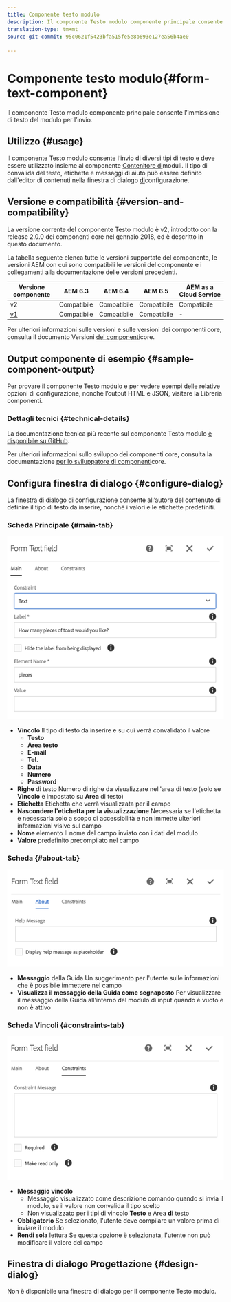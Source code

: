 ```yaml
---
title: Componente testo modulo
description: Il componente Testo modulo componente principale consente l’immissione di testo del modulo per l’invio.
translation-type: tm+mt
source-git-commit: 95c0621f5423bfa515fe5e8b693e127ea56b4ae0

---
```



# Componente testo modulo{#form-text-component}

Il componente Testo modulo componente principale consente l’immissione di testo del modulo per l’invio.

## Utilizzo {#usage}

Il componente Testo modulo consente l’invio di diversi tipi di testo e deve essere utilizzato insieme al componente [Contenitore di](form-container.md)moduli. Il tipo di convalida del testo, etichette e messaggi di aiuto può essere definito dall&#39;editor di contenuti nella finestra di dialogo [di](#configure-dialog)configurazione.

## Versione e compatibilità {#version-and-compatibility}

La versione corrente del componente Testo modulo è v2, introdotto con la release 2.0.0 dei componenti core nel gennaio 2018, ed è descritto in questo documento.

La tabella seguente elenca tutte le versioni supportate del componente, le versioni AEM con cui sono compatibili le versioni del componente e i collegamenti alla documentazione delle versioni precedenti.

| Versione componente | AEM 6.3 | AEM 6.4 | AEM 6.5 | AEM as a Cloud Service |
|--- |--- |--- |--- |---|
| v2 | Compatibile | Compatibile | Compatibile | Compatibile |
| [v1](/help/components/v1/form-text-v1.md) | Compatibile | Compatibile | Compatibile | - |

Per ulteriori informazioni sulle versioni e sulle versioni dei componenti core, consulta il documento Versioni [dei componenti](/help/versions.md)core.

## Output componente di esempio {#sample-component-output}

Per provare il componente Testo modulo e per vedere esempi delle relative opzioni di configurazione, nonché l’output HTML e JSON, visitare la Libreria [](https://adobe.com/go/aem_cmp_library_form_text)componenti.

### Dettagli tecnici {#technical-details}

La documentazione tecnica più recente sul componente Testo modulo [è disponibile su GitHub](https://adobe.com/go/aem_cmp_tech_form_text_v2).

Per ulteriori informazioni sullo sviluppo dei componenti core, consulta la documentazione [per lo sviluppatore di componenti](/help/developing/overview.md)core.

## Configura finestra di dialogo {#configure-dialog}

La finestra di dialogo di configurazione consente all’autore del contenuto di definire il tipo di testo da inserire, nonché i valori e le etichette predefiniti.

### Scheda Principale {#main-tab}

![](/help/assets/chlimage_1-23.png)

* **Vincolo** Il tipo di testo da inserire e su cui verrà convalidato il valore
   * **Testo**
   * **Area testo**
   * **E-mail**
   * **Tel.**
   * **Data**
   * **Numero**
   * **Password**
* **Righe** di testo Numero di righe da visualizzare nell&#39;area di testo (solo se **Vincolo** è impostato su **Area** di testo)
* **Etichetta** Etichetta che verrà visualizzata per il campo
* **Nascondere l&#39;etichetta per la visualizzazione** Necessaria se l&#39;etichetta è necessaria solo a scopo di accessibilità e non immette ulteriori informazioni visive sul campo
* **Nome** elemento Il nome del campo inviato con i dati del modulo
* **Valore** predefinito precompilato nel campo

### Scheda {#about-tab}

![](/help/assets/chlimage_1-24.png)

* **Messaggio** della Guida Un suggerimento per l&#39;utente sulle informazioni che è possibile immettere nel campo
* **Visualizza il messaggio della Guida come segnaposto** Per visualizzare il messaggio della Guida all&#39;interno del modulo di input quando è vuoto e non è attivo

### Scheda Vincoli {#constraints-tab}

![](/help/assets/chlimage_1-25.png)

* **Messaggio vincolo**
   * Messaggio visualizzato come descrizione comando quando si invia il modulo, se il valore non convalida il tipo scelto
   * Non visualizzato per i tipi di vincolo **Testo** e Area **di** testo
* **Obbligatorio** Se selezionato, l&#39;utente deve compilare un valore prima di inviare il modulo
* **Rendi sola** lettura Se questa opzione è selezionata, l&#39;utente non può modificare il valore del campo

## Finestra di dialogo Progettazione {#design-dialog}

Non è disponibile una finestra di dialogo per il componente Testo modulo.
